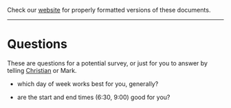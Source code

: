 Check our [website](http://rustaceans.uk/) for
properly formatted versions of these documents.

---

# Questions

These are questions for a potential survey, or just for you to answer by telling [Christian](mailto:chrjae@gmail.com) or Mark.

* which day of week works best for you, generally?

* are the start and end times (6:30, 9:00) good for you?
